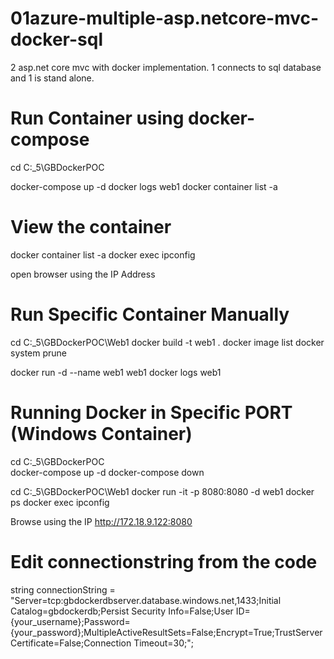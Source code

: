 # 01azure-multiple-asp.netcore-mvc-docker-sql
2 asp.net core mvc with docker implementation. 1 connects to sql database and 1 is stand alone.
 
# Run Container using docker-compose

cd C:\_5\GBDockerPOC 
  
docker-compose up -d
docker logs web1
docker container list -a

# View the container

docker container list -a
docker exec <ContainerID> ipconfig

open browser using the IP Address

# Run Specific Container Manually

cd C:\_5\GBDockerPOC\Web1
docker build -t web1 .
docker image list
docker system prune

docker run -d --name web1 web1
docker logs web1

 
# Running Docker in Specific PORT (Windows Container)

cd C:\_5\GBDockerPOC\
docker-compose up -d
docker-compose down

cd C:\_5\GBDockerPOC\Web1
docker run -it -p 8080:8080 -d web1
docker ps
docker exec <ContainerID> ipconfig

Browse using the IP http://172.18.9.122:8080

# Edit connectionstring from the code

string connectionString = "Server=tcp:gbdockerdbserver.database.windows.net,1433;Initial Catalog=gbdockerdb;Persist Security Info=False;User ID={your_username};Password={your_password};MultipleActiveResultSets=False;Encrypt=True;TrustServerCertificate=False;Connection Timeout=30;";



